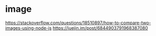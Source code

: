 # image

https://stackoverflow.com/questions/18510897/how-to-compare-two-images-using-node-js
https://juejin.im/post/6844903791968387080
